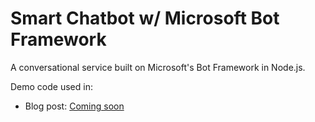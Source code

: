 # Smart Chatbot w/ Microsoft Bot Framework

A conversational service built on Microsoft's Bot Framework in Node.js.

Demo code used in:
* Blog post: [Coming soon](#)
